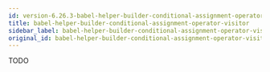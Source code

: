 ```yaml
---
id: version-6.26.3-babel-helper-builder-conditional-assignment-operator-visitor
title: babel-helper-builder-conditional-assignment-operator-visitor
sidebar_label: babel-helper-builder-conditional-assignment-operator-visitor
original_id: babel-helper-builder-conditional-assignment-operator-visitor
---
```


TODO

